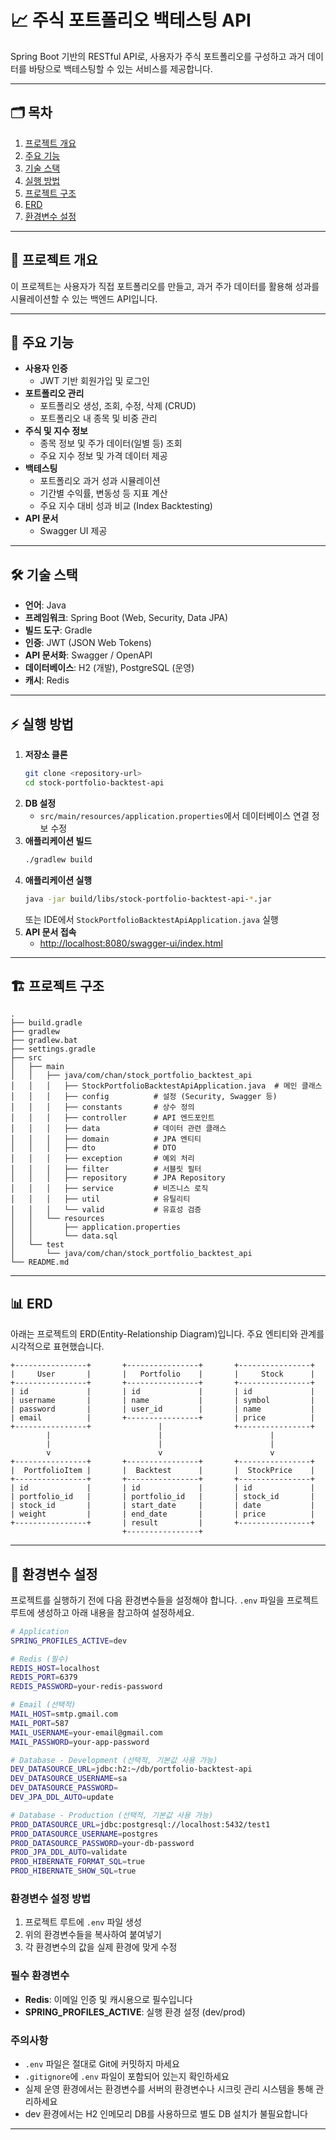 # 📈 주식 포트폴리오 백테스팅 API

Spring Boot 기반의 RESTful API로, 사용자가 주식 포트폴리오를 구성하고 과거 데이터를 바탕으로 백테스팅할 수 있는 서비스를 제공합니다.

---

## 🗂️ 목차

1. [프로젝트 개요](#프로젝트-개요)
2. [주요 기능](#주요-기능)
3. [기술 스택](#기술-스택)
4. [실행 방법](#실행-방법)
5. [프로젝트 구조](#프로젝트-구조)
6. [ERD](#erd)
7. [환경변수 설정](#환경변수-설정)

---

## 📌 프로젝트 개요

이 프로젝트는 사용자가 직접 포트폴리오를 만들고, 과거 주가 데이터를 활용해 성과를 시뮬레이션할 수 있는 백엔드 API입니다.

---

## 🚀 주요 기능

- **사용자 인증**
  - JWT 기반 회원가입 및 로그인
- **포트폴리오 관리**
  - 포트폴리오 생성, 조회, 수정, 삭제 (CRUD)
  - 포트폴리오 내 종목 및 비중 관리
- **주식 및 지수 정보**
  - 종목 정보 및 주가 데이터(일별 등) 조회
  - 주요 지수 정보 및 가격 데이터 제공
- **백테스팅**
  - 포트폴리오 과거 성과 시뮬레이션
  - 기간별 수익률, 변동성 등 지표 계산
  - 주요 지수 대비 성과 비교 (Index Backtesting)
- **API 문서**
  - Swagger UI 제공

---

## 🛠️ 기술 스택

- **언어**: Java
- **프레임워크**: Spring Boot (Web, Security, Data JPA)
- **빌드 도구**: Gradle
- **인증**: JWT (JSON Web Tokens)
- **API 문서화**: Swagger / OpenAPI
- **데이터베이스**: H2 (개발), PostgreSQL (운영)
- **캐시**: Redis

---

## ⚡ 실행 방법

1. **저장소 클론**
   ```bash
   git clone <repository-url>
   cd stock-portfolio-backtest-api
   ```
2. **DB 설정**
   - `src/main/resources/application.properties`에서 데이터베이스 연결 정보 수정
3. **애플리케이션 빌드**
   ```bash
   ./gradlew build
   ```
4. **애플리케이션 실행**
   ```bash
   java -jar build/libs/stock-portfolio-backtest-api-*.jar
   ```
   또는 IDE에서 `StockPortfolioBacktestApiApplication.java` 실행
5. **API 문서 접속**
   - [http://localhost:8080/swagger-ui/index.html](http://localhost:8080/swagger-ui/index.html)

---

## 🏗️ 프로젝트 구조

```
.
├── build.gradle
├── gradlew
├── gradlew.bat
├── settings.gradle
├── src
│   ├── main
│   │   ├── java/com/chan/stock_portfolio_backtest_api
│   │   │   ├── StockPortfolioBacktestApiApplication.java  # 메인 클래스
│   │   │   ├── config          # 설정 (Security, Swagger 등)
│   │   │   ├── constants       # 상수 정의
│   │   │   ├── controller      # API 엔드포인트
│   │   │   ├── data            # 데이터 관련 클래스
│   │   │   ├── domain          # JPA 엔티티
│   │   │   ├── dto             # DTO
│   │   │   ├── exception       # 예외 처리
│   │   │   ├── filter          # 서블릿 필터
│   │   │   ├── repository      # JPA Repository
│   │   │   ├── service         # 비즈니스 로직
│   │   │   ├── util            # 유틸리티
│   │   │   └── valid           # 유효성 검증
│   │   └── resources
│   │       ├── application.properties
│   │       └── data.sql
│   └── test
│       └── java/com/chan/stock_portfolio_backtest_api
└── README.md
```

---

## 📊 ERD

아래는 프로젝트의 ERD(Entity-Relationship Diagram)입니다. 주요 엔티티와 관계를 시각적으로 표현했습니다.

```
+----------------+       +----------------+       +----------------+
|     User       |       |   Portfolio    |       |     Stock      |
+----------------+       +----------------+       +----------------+
| id             |       | id             |       | id             |
| username       |       | name           |       | symbol         |
| password       |       | user_id        |       | name           |
| email          |       +----------------+       | price          |
+----------------+               |                +----------------+
        |                        |                        |
        |                        |                        |
        v                        v                        v
+----------------+       +----------------+       +----------------+
|  PortfolioItem |       |  Backtest      |       |  StockPrice    |
+----------------+       +----------------+       +----------------+
| id             |       | id             |       | id             |
| portfolio_id   |       | portfolio_id   |       | stock_id       |
| stock_id       |       | start_date     |       | date           |
| weight         |       | end_date       |       | price          |
+----------------+       | result         |       +----------------+
                         +----------------+
```

---

## 📌 환경변수 설정

프로젝트를 실행하기 전에 다음 환경변수들을 설정해야 합니다. `.env` 파일을 프로젝트 루트에 생성하고 아래 내용을 참고하여 설정하세요.

```bash
# Application
SPRING_PROFILES_ACTIVE=dev

# Redis (필수)
REDIS_HOST=localhost
REDIS_PORT=6379
REDIS_PASSWORD=your-redis-password

# Email (선택적)
MAIL_HOST=smtp.gmail.com
MAIL_PORT=587
MAIL_USERNAME=your-email@gmail.com
MAIL_PASSWORD=your-app-password

# Database - Development (선택적, 기본값 사용 가능)
DEV_DATASOURCE_URL=jdbc:h2:~/db/portfolio-backtest-api
DEV_DATASOURCE_USERNAME=sa
DEV_DATASOURCE_PASSWORD=
DEV_JPA_DDL_AUTO=update

# Database - Production (선택적, 기본값 사용 가능)
PROD_DATASOURCE_URL=jdbc:postgresql://localhost:5432/test1
PROD_DATASOURCE_USERNAME=postgres
PROD_DATASOURCE_PASSWORD=your-db-password
PROD_JPA_DDL_AUTO=validate
PROD_HIBERNATE_FORMAT_SQL=true
PROD_HIBERNATE_SHOW_SQL=true
```

### 환경변수 설정 방법

1. 프로젝트 루트에 `.env` 파일 생성
2. 위의 환경변수들을 복사하여 붙여넣기
3. 각 환경변수의 값을 실제 환경에 맞게 수정

### 필수 환경변수

- **Redis**: 이메일 인증 및 캐시용으로 필수입니다
- **SPRING_PROFILES_ACTIVE**: 실행 환경 설정 (dev/prod)

### 주의사항

- `.env` 파일은 절대로 Git에 커밋하지 마세요
- `.gitignore`에 `.env` 파일이 포함되어 있는지 확인하세요
- 실제 운영 환경에서는 환경변수를 서버의 환경변수나 시크릿 관리 시스템을 통해 관리하세요
- dev 환경에서는 H2 인메모리 DB를 사용하므로 별도 DB 설치가 불필요합니다

---
